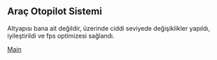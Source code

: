 ## Araç Otopilot Sistemi 
Altyapısı bana ait değildir, üzerinde ciddi seviyede değişiklikler yapıldı, iyileştirildi ve fps optimizesi sağlandı.

[Main](https://github.com/Dev-Adnani/AutoPilotFiveM)

